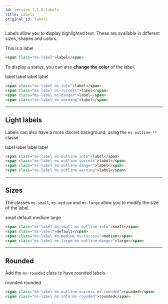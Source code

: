 ```yaml
---
id: version-1.1.0-labels
title: Labels
original_id: labels
---
```


Labels allow you to display highlighted text. These are available in different sizes, shapes and colors.

<div class="ms-browser">
    <div class="ms-tab-browser">
        <div class="ms-dot red"></div>
        <div class="ms-dot yellow"></div>
        <div class="ms-dot green"></div>
    </div>
    <div class="ms-content">
        This is a <span class="ms-label">label</span>
    </div>
</div>

```html
<span class="ms-label">label</span>
```

To display a status, you can also **change the color** of the label.

<span class="ms-label ms-info">label</span>
<span class="ms-label ms-success">label</span>
<span class="ms-label ms-danger">label</span>
<span class="ms-label ms-warning">label</span>

```html
<span class="ms-label ms-info">label</span>
<span class="ms-label ms-success">label</span>
<span class="ms-label ms-danger">label</span>
<span class="ms-label ms-warning">label</span>
```

___

## Light labels

Labels can also have a more discret background, using the `ms-outline-**` classe.

<span class="ms-label ms-outline-info">label</span>
<span class="ms-label ms-outline-success">label</span>
<span class="ms-label ms-outline-danger">label</span>
<span class="ms-label ms-outline-warning">label</span>

```html
<span class="ms-label ms-outline-info">label</span>
<span class="ms-label ms-outline-success">label</span>
<span class="ms-label ms-outline-danger">label</span>
<span class="ms-label ms-outline-warning">label</span>
```

___

## Sizes

The classes `ms-small`, `ms-medium` and `ms-large` allow you to modify the size of the label.

<span class="ms-label ms-small ms-outline-info">small</span>
<span class="ms-label">default</span>
<span class="ms-label ms-medium ms-success">medium</span>
<span class="ms-label ms-large ms-outline-danger">large</span>

```html
<span class="ms-label ms-small ms-outline-info">small</span>
<span class="ms-label">default</span>
<span class="ms-label ms-medium ms-success">medium</span>
<span class="ms-label ms-large ms-outline-danger">large</span>
```
___

## Rounded

Add the `ms-rounded` class to have rounded labels.

<span class="ms-label ms-outline-success ms-rounded">rounded</span>
<span class="ms-label ms-info ms-rounded">rounded</span>

```html
<span class="ms-label ms-outline-success ms-rounded">rounded</span>
<span class="ms-label ms-info ms-rounded">rounded</span>
```